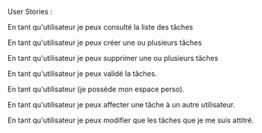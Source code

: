 User Stories :

En tant qu'utilisateur je peux consulté la liste des tâches  

En tant qu'utilisateur je peux créer une ou plusieurs tâches  

En tant qu'utilisateur je peux supprimer une ou plusieurs tâches  

En tant qu'utilisateur je peux validé la tâches.  

En tant qu'utilisateur (je possède mon espace perso).  

En tant qu'utilisateur je peux affecter une tâche à un autre utilisateur.

En tant qu'utilisateur je peux modifier que les tâches que je me suis attitré.
